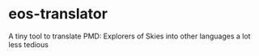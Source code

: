 # eos-translator
A tiny tool to translate PMD: Explorers of Skies into other languages a lot less tedious
